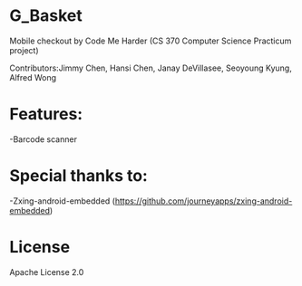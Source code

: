 # G_Basket
Mobile checkout by Code Me Harder (CS 370 Computer Science Practicum project)

Contributors:Jimmy Chen, Hansi Chen, Janay DeVillasee, Seoyoung Kyung, Alfred Wong

# Features:
  -Barcode scanner

# Special thanks to:
  -Zxing-android-embedded (https://github.com/journeyapps/zxing-android-embedded)

# License
Apache License 2.0
  
